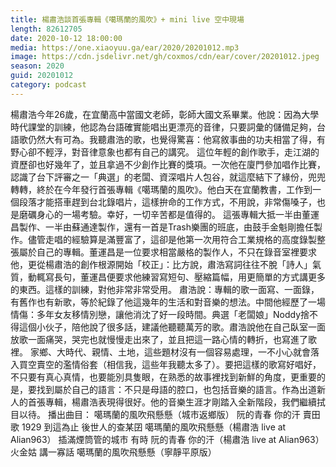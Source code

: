 ```yaml
---
title: 楊肅浩談首張專輯《噶瑪蘭的風吹》+ mini live 空中現場
length: 82612705
date: 2020-10-12 18:00:00
media: https://one.xiaoyuu.ga/ear/2020/20201012.mp3
image: https://cdn.jsdelivr.net/gh/coxmos/cdn/ear/cover/20201012.jpeg
season: 2020
guid: 20201012
category: podcast
---
```


楊肅浩今年26歲，在宜蘭高中當國文老師，彰師大國文系畢業。他說：因為大學時代課堂的訓練，他認為台語確實能唱出更漂亮的音律，只要詞彙的儲備足夠，台語歌仍然大有可為。我聽肅浩的歌，也覺得驚喜：他寫敘事曲的功夫相當了得，有野心卻不輕浮，對音律意象也都有自己的講究。
這位年輕的創作歌手，走江湖的資歷卻也好幾年了，並且拿過不少創作比賽的獎項。一次他在廈門參加唱作比賽，認識了台下評審之一「典選」的老闆、資深唱片人包谷，就這麼結下了緣份，兜兜轉轉，終於在今年發行首張專輯《噶瑪蘭的風吹》。他白天在宜蘭教書，工作到一個段落才能搭車趕到台北錄唱片，這樣拚命的工作方式，不用說，非常傷嗓子，也是磨礪身心的一場考驗。幸好，一切辛苦都是值得的。
這張專輯大抵一半由董運昌製作、一半由蘇通達製作，還有一首是Trash樂團的班底，由鼓手金魁剛擔任製作。儘管走唱的經驗算是滿豐富了，這卻是他第一次用符合工業規格的高度錄製整張屬於自己的專輯。董運昌是一位要求相當嚴格的製作人，不只在錄音室裡要求他，更從楊肅浩的創作根源開始「校正」：比方說，肅浩寫詞往往不脫「詩人」氣質，動輒寫長句，董運昌便要求他練習寫短句、壓縮篇幅，用更簡單的方式講更多的東西。這樣的訓練，對他非常非常受用。
肅浩說：專輯的歌一面寫、一面錄，有舊作也有新歌，等於紀錄了他這幾年的生活和對音樂的想法。中間他經歷了一場情傷：多年女友移情別戀，讓他消沈了好一段時間。典選「老闆娘」Noddy捨不得這個小伙子，陪他說了很多話，建議他聽聽萬芳的歌。肅浩說他在自己臥室一面放歌一面痛哭，哭完也就慢慢走出來了，並且把這一路心情的轉折，也寫進了歌裡。
家鄉、大時代、親情、土地，這些題材沒有一個容易處理，一不小心就會落入買空賣空的濫情俗套（相信我，這些年我聽太多了）。要把這樣的歌寫好唱好，不只要有真心真情，也要能別具隻眼，在熟悉的故事裡找到新鮮的角度，更重要的是，要找到屬於自己的語言：不只是母語的腔口，也包括音樂的語言。作為出道新人的首張專輯，楊肅浩表現得很好。他的音樂生涯才剛踏入全新階段，我們繼續拭目以待。
播出曲目：
噶瑪蘭的風吹飛懸懸（城市返鄉版）
阮的青春 你的汗
賣田歌
1929
到這為止
後世人的查某囝
噶瑪蘭的風吹飛懸懸（楊肅浩 live at Alian963）
插滿煙筒管的城市
有時
阮的青春 你的汗（楊肅浩 live at Alian963）
火金姑
講一寡話
噶瑪蘭的風吹飛懸懸（寧靜平原版）
